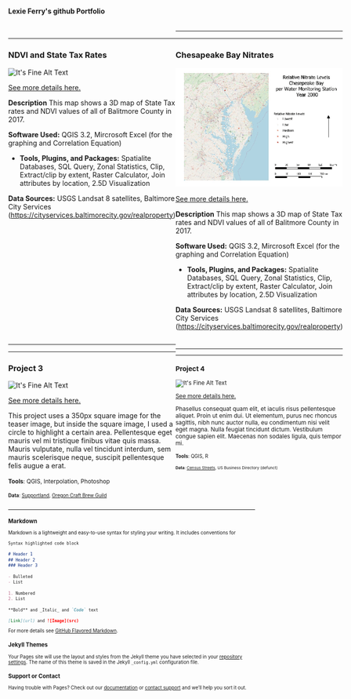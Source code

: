 #### Lexie Ferry's github Portfolio

<!--This is the first row of projects -->
<div style="display:table-row; width:100%; table-layout: fixed">
<div style="display: table-cell; width:370px; margin-right:3px" markdown="1">

---
### NDVI and State Tax Rates 


![It's Fine Alt Text](NDVI_Tax_Rates/Project1mapT2.png)

[See more details here.](https://lexiejferry.github.io/NDVI_Tax_Rates/NDVI_Tax_Rates.html)

**Description** This map shows a 3D map of State Tax rates and NDVI values of all of Balitmore County in 2017. 

**Software Used:** QGIS 3.2, Mircrosoft Excel (for the graphing and Correlation Equation)

- **Tools, Plugins, and Packages:** Spatialite Databases, SQL Query, Zonal Statistics, Clip, Extract/clip by extent, Raster Calculator, Join attributes by location, 2.5D Visualization

**Data Sources:** USGS Landsat 8 satellites, Baltimore City Services (https://cityservices.baltimorecity.gov/realproperty)

</div>

<div style="display: table-cell; width:370px" markdown="1">

---

---
### Chesapeake Bay Nitrates

![It's Fine Alt Text](Chesapeake_Nitrates_Map/Nitrates.gif)

[See more details here.](https://lexiejferry.github.io/Chesapeake_Nitrates_Map/Chesapeake_Nitrates_Map.html)

**Description** This map shows a 3D map of State Tax rates and NDVI values of all of Balitmore County in 2017. 

**Software Used:** QGIS 3.2, Mircrosoft Excel (for the graphing and Correlation Equation)

- **Tools, Plugins, and Packages:** Spatialite Databases, SQL Query, Zonal Statistics, Clip, Extract/clip by extent, Raster Calculator, Join attributes by location, 2.5D Visualization

**Data Sources:** USGS Landsat 8 satellites, Baltimore City Services (https://cityservices.baltimorecity.gov/realproperty)

</div>
</div>
<!--This is the second row of projects -->
<div style="display:table-row; width:100%; table-layout: fixed">
<div style="display: table-cell; width:370px; margin-right:3px" markdown="1">
  
---

---

### Project 3 

![It's Fine Alt Text](project3_demo/p3_teaser.png)

[See more details here.](https://dillonma.github.io/project1_bamap/project1.html)

This project uses a 350px square image for the teaser image, but inside the square image, I used a circle to highlight a certain area. Pellentesque eget mauris vel mi tristique finibus vitae quis massa. Mauris vulputate, nulla vel tincidunt interdum, sem mauris scelerisque neque, suscipit pellentesque felis augue a erat. 

<small>__Tools__: QGIS, Interpolation, Photoshop

<small>__Data__: 
[Supportland](https://supportland.com/), [Oregon Craft Brew Guild](https://oregoncraftbeer.org/guild/)</small>

</div>

<div style="display: table-cell; width:370px" markdown="1">

---

---

### Project 4

![It's Fine Alt Text](project4_demo/p4_teaser.png)

[See more details here.](https://dillonma.github.io/project2_sfi/project2.html)

Phasellus consequat quam elit, et iaculis risus pellentesque aliquet. Proin ut enim dui. Ut elementum, purus nec rhoncus sagittis, nibh nunc auctor nulla, eu condimentum nisi velit eget magna. Nulla feugiat tincidunt dictum. Vestibulum congue sapien elit. Maecenas non sodales ligula, quis tempor mi. 

<small>__Tools__: QGIS, R

<small>__Data__:
[Census Streets](https://www.census.gov/cgi-bin/geo/shapefiles/index.php), US Business Directory (defunct)</small>

</div>
</div>

---

<!--This is just other markdown -->

### Markdown

Markdown is a lightweight and easy-to-use syntax for styling your writing. It includes conventions for

```markdown
Syntax highlighted code block

# Header 1
## Header 2
### Header 3

- Bulleted
- List

1. Numbered
2. List

**Bold** and _Italic_ and `Code` text

[Link](url) and ![Image](src)
```

For more details see [GitHub Flavored Markdown](https://guides.github.com/features/mastering-markdown/).

### Jekyll Themes

Your Pages site will use the layout and styles from the Jekyll theme you have selected in your [repository settings](https://github.com/dillonma/dillonma.github.io/settings). The name of this theme is saved in the Jekyll `_config.yml` configuration file.

### Support or Contact

Having trouble with Pages? Check out our [documentation](https://help.github.com/categories/github-pages-basics/) or [contact support](https://github.com/contact) and we’ll help you sort it out.
